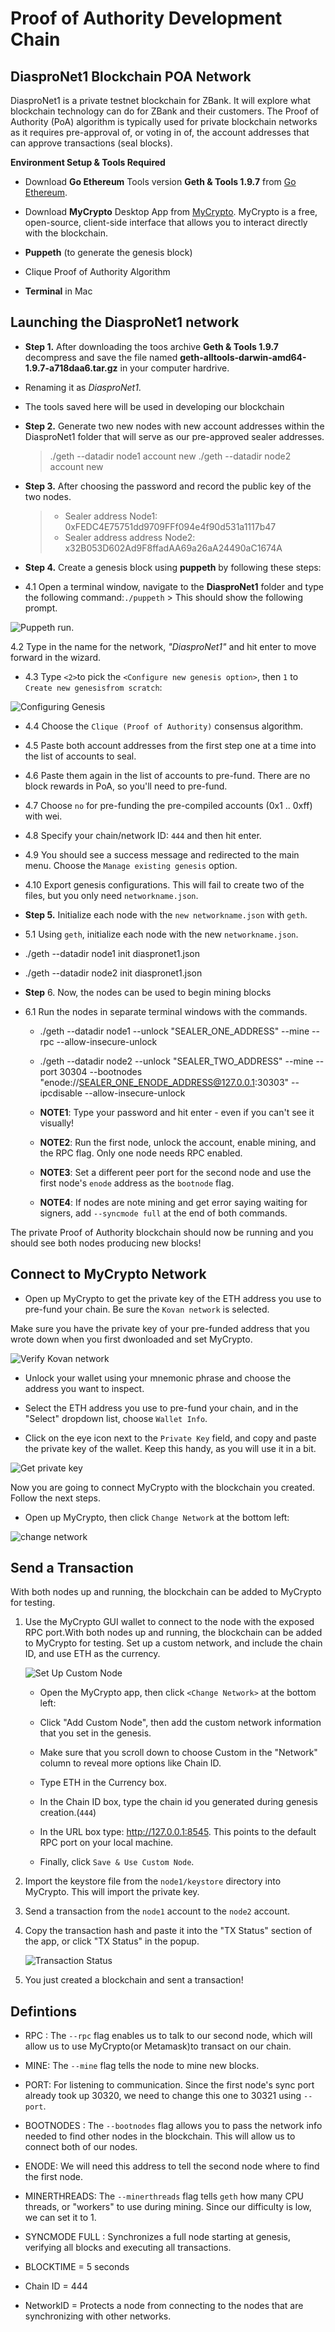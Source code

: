 # Proof of Authority Development Chain

## DiasproNet1 Blockchain POA Network

DiasproNet1 is a private testnet blockchain for ZBank. It will explore what blockchain technology can do for ZBank and their customers. The Proof of Authority (PoA) algorithm is typically used for private blockchain networks as it requires pre-approval of, or voting in of, the account addresses that can approve transactions (seal blocks).

**Environment Setup & Tools Required**
* Download **Go Ethereum** Tools version **Geth & Tools 1.9.7** from [Go Ethereum](https://geth.ethereum.org/downloads/).

* Download **MyCrypto** Desktop App from [MyCrypto](https://download.mycrypto.com/). MyCrypto is a free, open-source, client-side interface that allows you to interact directly with the blockchain.

* **Puppeth** (to generate the genesis block)

* Clique Proof of Authority Algorithm

* **Terminal** in Mac

## Launching the DiasproNet1 network

* **Step 1.** After downloading the toos archive **Geth & Tools 1.9.7** decompress and save the file named **geth-alltools-darwin-amd64-1.9.7-a718daa6.tar.gz** in your computer hardrive.

* Renaming it as *DiasproNet1*. 

* The tools saved here will be used in developing our blockchain

* **Step 2.** Generate two new nodes with new account addresses within the DiasproNet1 folder that will serve as our pre-approved sealer addresses. 

    > ./geth --datadir node1 account new
    > ./geth --datadir node2 account new

* **Step 3.** After choosing the password and record the public key of the two nodes.
    > * Sealer address Node1: 0xFEDC4E75751dd9709FFf094e4f90d531a1117b47
    > * Sealer address address Node2: x32B053D602Ad9F8ffadAA69a26aA24490aC1674A

* **Step 4.** Create a genesis block using **puppeth** by following these steps:

* 4.1   Open a terminal window, navigate to the **DiasproNet1** folder and type the following command:`./puppeth`
         > This should show the following prompt.
         
![Puppeth run](screenshots/run_puppeth.png).
          
4.2   Type in the name for the network, *"DiasproNet1"* and hit enter to move forward in the wizard.

* 4.3   Type `<2>`to pick the `<Configure new genesis option>`, then `1` to `Create new genesisfrom scratch`:

![Configuring Genesis](screenshots/configuring_genesis.png)

* 4.4   Choose the `Clique (Proof of Authority)` consensus algorithm.

* 4.5   Paste both account addresses from the first step one at a time into the list of accounts to seal.

* 4.6   Paste them again in the list of accounts to pre-fund. There are no block rewards in PoA, so you'll need to pre-fund.

* 4.7   Choose `no` for pre-funding the pre-compiled accounts (0x1 .. 0xff) with wei.

* 4.8   Specify your chain/network ID: `444` and then hit enter. 

* 4.9   You should see a success message and redirected to the main menu. Choose the `Manage existing genesis` option.

* 4.10  Export genesis configurations. This will fail to create two of the files, but you only need `networkname.json`.

* **Step 5.** Initialize each node with the `new networkname.json` with `geth`.

* 5.1   Using `geth`, initialize each node with the new `networkname.json`.
*   ./geth --datadir node1 init diaspronet1.json
*   ./geth --datadir node2 init diaspronet1.json

* **Step** 6. Now, the nodes can be used to begin mining blocks

* 6.1   Run the nodes in separate terminal windows with the commands.

    *   ./geth --datadir node1 --unlock "SEALER_ONE_ADDRESS" --mine --rpc --allow-insecure-unlock

    *   ./geth --datadir node2 --unlock "SEALER_TWO_ADDRESS" --mine --port 30304 --bootnodes "enode://SEALER_ONE_ENODE_ADDRESS@127.0.0.1:30303" --ipcdisable --allow-insecure-unlock

    * **NOTE1**: Type your password and hit enter - even if you can't see it visually!

    * **NOTE2**: Run the first node, unlock the account, enable mining, and the RPC flag. Only one node needs RPC enabled.

    * **NOTE3**: Set a different peer port for the second node and use the first node's `enode` address as the `bootnode` flag.

    * **NOTE4**: If nodes are note mining and get error saying waiting for signers, add `--syncmode full` at the end of both commands.

The private Proof of Authority blockchain should now be running  and you should see both nodes producing new blocks!

## Connect to MyCrypto Network

* Open up MyCrypto to get the private key of the ETH address you use to pre-fund your chain. Be sure the `Kovan network` is selected.

Make sure you have the private key of your pre-funded address that you wrote down when you first dwonloaded and set MyCrypto.

 ![Verify Kovan network](screenshots/verify-kovan.gif)
 
* Unlock your wallet using your mnemonic phrase and choose the address you want to inspect.

* Select the ETH address you use to pre-fund your chain, and in the "Select" dropdown list, choose `Wallet Info`.

* Click on the eye icon next to the `Private Key` field, and copy and paste the private key of the wallet. Keep this handy, as you will use it in a bit.

 ![Get private key](Images/get-private-key.gif)

Now you are going to connect MyCrypto with the blockchain you created. Follow the next steps.

* Open up MyCrypto, then click `Change Network` at the bottom left:

 ![change network](screensh/change-network.png)

## Send a Transaction

With both nodes up and running, the blockchain can be added to MyCrypto for testing.

1.  Use the MyCrypto GUI wallet to connect to the node with the exposed RPC port.With both nodes up and running, the blockchain can be added to MyCrypto for testing. Set up a custom network, and include the chain ID, and use ETH as the currency.

    ![Set Up Custom Node](screenshots/setting_up_custome_node.png)
        
    *   Open the MyCrypto app, then click `<Change Network>` at the bottom left:

    *   Click "Add Custom Node", then add the custom network information that you set in the genesis.

    *   Make sure that you scroll down to choose Custom in the "Network" column to reveal more  options like Chain ID.

    *   Type ETH in the Currency box.

    *   In the Chain ID box, type the chain id you generated during genesis creation.(`444`)

    *   In the URL box type: http://127.0.0.1:8545.  This points to the default RPC port on your local machine.

    *   Finally, click `Save & Use Custom Node`.

2.  Import the keystore file from the `node1/keystore` directory into MyCrypto. This will import the private key.

3.  Send a transaction from the `node1` account to the `node2` account.

4.  Copy the transaction hash and paste it into the "TX Status" section of the app, or click "TX Status" in the popup.

    ![Transaction Status](screenshots/tx_status2.png)

5.  You just created a blockchain and sent a transaction!

## Defintions ##
 
   * RPC :   The `--rpc` flag enables us to talk to our second node, which will allow us to use MyCrypto(or Metamask)to transact on our chain.

   * MINE:   The `--mine` flag tells the node to mine new blocks.

   * PORT:   For listening to communication. Since the first node's sync port already took up 30320, we need to change this one to 30321 using `--port`.

   * BOOTNODES : The `--bootnodes` flag allows you to pass the network info needed to find other nodes in the blockchain. This will allow us to connect both of our nodes.

   * ENODE:  We will need this address to tell the second node where to find the first node.

   * MINERTHREADS:   The `--minerthreads` flag tells `geth` how many CPU threads, or "workers" to use during mining. Since our difficulty is low, we can set it to 1.

   * SYNCMODE FULL : Synchronizes a full node starting at genesis, verifying all blocks and executing all transactions.

   * BLOCKTIME = 5 seconds

   * Chain ID = 444

   * NetworkID = Protects a node from connecting to the nodes that are synchronizing with other networks. 


















 





























